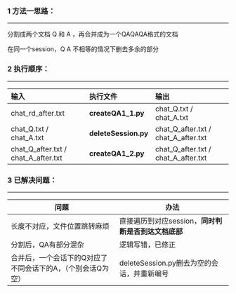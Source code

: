 ### 1 方法一思路：

------
分割成两个文档 Q 和 A ，再合并成为一个QAQAQA格式的文档

在同一个session，Q A 不相等的情况下删去多余的部分

### 2 执行顺序：

------

| 输入 | 执行文件 |  输出 |
|:---|:---|:---|
| chat_rd_after.txt | **createQA1_1.py** | chat_Q.txt / chat_A.txt|
| chat_Q.txt / chat_A.txt | **deleteSession.py** | chat_Q_after.txt / chat_A_after.txt|
| chat_Q_after.txt / chat_A_after.txt | **createQA1_2.py** | chat_Q_after.txt / chat_A_after.txt|

### 3 已解决问题：

------

| 问题                                                        | 办法                                                 |
| ----------------------------------------------------------- | ---------------------------------------------------- |
| 长度不对应，文件位置跳转麻烦                                | 直接遍历到对应session，**同时判断是否到达文档底部** |
| 分割后，QA有部分混杂                                        | 逻辑写错，已修正                                     |
| 合并后，一个会话下的Q对应了不同会话下的A，（个别会话Q为空） | deleteSession.py删去为空的会话，并重新编号           |




